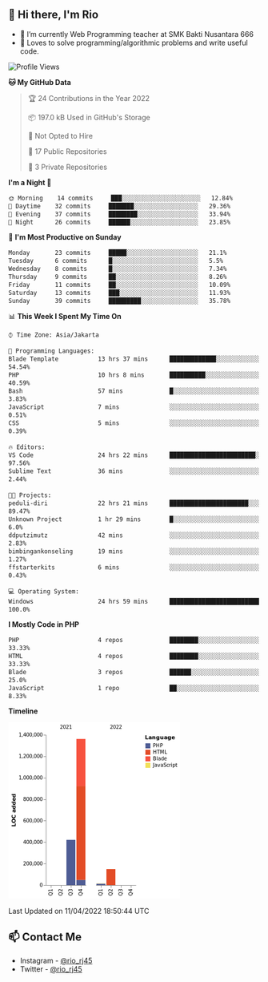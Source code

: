 ## 👋 Hi there, I'm Rio 

-  🔭 I’m currently Web Programming teacher at SMK Bakti Nusantara 666
-  💬 Loves to solve programming/algorithmic problems and write useful code.

<!--START_SECTION:waka-->
![Profile Views](http://img.shields.io/badge/Profile%20Views-13-blue)

**🐱 My GitHub Data** 

> 🏆 24 Contributions in the Year 2022
 > 
> 📦 197.0 kB Used in GitHub's Storage 
 > 
> 🚫 Not Opted to Hire
 > 
> 📜 17 Public Repositories 
 > 
> 🔑 3 Private Repositories  
 > 
**I'm a Night 🦉** 

```text
🌞 Morning    14 commits     ███░░░░░░░░░░░░░░░░░░░░░░   12.84% 
🌆 Daytime    32 commits     ███████░░░░░░░░░░░░░░░░░░   29.36% 
🌃 Evening    37 commits     ████████░░░░░░░░░░░░░░░░░   33.94% 
🌙 Night      26 commits     ██████░░░░░░░░░░░░░░░░░░░   23.85%

```
📅 **I'm Most Productive on Sunday** 

```text
Monday       23 commits     █████░░░░░░░░░░░░░░░░░░░░   21.1% 
Tuesday      6 commits      █░░░░░░░░░░░░░░░░░░░░░░░░   5.5% 
Wednesday    8 commits      █░░░░░░░░░░░░░░░░░░░░░░░░   7.34% 
Thursday     9 commits      ██░░░░░░░░░░░░░░░░░░░░░░░   8.26% 
Friday       11 commits     ██░░░░░░░░░░░░░░░░░░░░░░░   10.09% 
Saturday     13 commits     ███░░░░░░░░░░░░░░░░░░░░░░   11.93% 
Sunday       39 commits     █████████░░░░░░░░░░░░░░░░   35.78%

```


📊 **This Week I Spent My Time On** 

```text
⌚︎ Time Zone: Asia/Jakarta

💬 Programming Languages: 
Blade Template           13 hrs 37 mins      █████████████░░░░░░░░░░░░   54.54% 
PHP                      10 hrs 8 mins       ██████████░░░░░░░░░░░░░░░   40.59% 
Bash                     57 mins             █░░░░░░░░░░░░░░░░░░░░░░░░   3.83% 
JavaScript               7 mins              ░░░░░░░░░░░░░░░░░░░░░░░░░   0.51% 
CSS                      5 mins              ░░░░░░░░░░░░░░░░░░░░░░░░░   0.39%

🔥 Editors: 
VS Code                  24 hrs 22 mins      ████████████████████████░   97.56% 
Sublime Text             36 mins             ░░░░░░░░░░░░░░░░░░░░░░░░░   2.44%

🐱‍💻 Projects: 
peduli-diri              22 hrs 21 mins      ██████████████████████░░░   89.47% 
Unknown Project          1 hr 29 mins        █░░░░░░░░░░░░░░░░░░░░░░░░   6.0% 
ddputzimutz              42 mins             ░░░░░░░░░░░░░░░░░░░░░░░░░   2.83% 
bimbingankonseling       19 mins             ░░░░░░░░░░░░░░░░░░░░░░░░░   1.27% 
ffstarterkits            6 mins              ░░░░░░░░░░░░░░░░░░░░░░░░░   0.43%

💻 Operating System: 
Windows                  24 hrs 59 mins      █████████████████████████   100.0%

```

**I Mostly Code in PHP** 

```text
PHP                      4 repos             ████████░░░░░░░░░░░░░░░░░   33.33% 
HTML                     4 repos             ████████░░░░░░░░░░░░░░░░░   33.33% 
Blade                    3 repos             ██████░░░░░░░░░░░░░░░░░░░   25.0% 
JavaScript               1 repo              ██░░░░░░░░░░░░░░░░░░░░░░░   8.33%

```


**Timeline**

![Chart not found](https://raw.githubusercontent.com/neushepa/neushepa/main/charts/bar_graph.png) 


 Last Updated on 11/04/2022 18:50:44 UTC
<!--END_SECTION:waka-->

## 📫 Contact Me
- Instagram - [@rio_rj45](https://www.instagram.com/rio_rj45/)
- Twitter - [@rio_rj45](https://twitter.com/rio_rj45)
